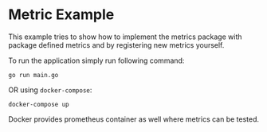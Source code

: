 # Metric Example

This example tries to show how to implement the metrics package with package defined metrics and by registering new metrics yourself.

To run the application simply run following command:

```
go run main.go
```

OR using `docker-compose`:

```
docker-compose up
```

Docker provides prometheus container as well where metrics can be tested.
